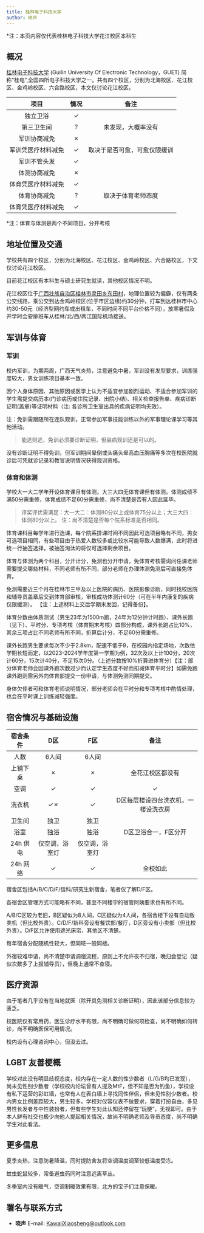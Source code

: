 ```yaml
---
title: 桂林电子科技大学
author: 晓声
---
```


*注：本页内容仅代表桂林电子科技大学花江校区本科生

## 概况

[桂林电子科技大学](https://www.guet.edu.cn) (Guilin University Of Electronic Technology，GUET) 简称“桂电”,全国四所电子科技大学之一。共有四个校区，分别为北海校区、花江校区、金鸡岭校区、六合路校区，本文仅讨论花江校区。

|    项目     |   情况    |      备注       |
|:---------:|:-------:|:-------------:|
|   独立卫浴    |    ✓    ||
|   第三卫生间   |    ?    | 未发现，大概率没有 |
|  军训协商减免   |    ✗    ||
| 军训凭医疗材料减免 |    ✓     | 取决于是否可愈，可愈仅限缓训 |
|  军训不管头发   |    ✓    ||
|  体测协商减免   |    ✗    ||
| 体育凭医疗材料减免 |    ✓    ||
|  体育协商减免   |    ?    | 取决于体育老师态度 |
| 体育凭医疗材料减免 |    ✓    ||

*注：体育与体测是两个不同项目，分开考核

## 地址位置及交通

学校共有四个校区，分别为北海校区、花江校区、金鸡岭校区、六合路校区，下文仅讨论花江校区。

目前花江校区有本科生与硕士研究生就读，其他校区情况不明。

花江校区位于[广西壮族自治区桂林市灵田乡东田村](https://www.bing.com/maps?osid=7283c0d6-c07f-444d-8424-709fb3109f4a&cp=n6j1tdt5yv01&lvl=14&v=2&sV=2&form=S00027)，地理位置较为偏僻，仅有两条公交线路，乘公交到达金鸡岭校区(位于市区边缘)约30分钟，打车到达桂林市中心约30-50元（经济型网约车或出租车，不同时间不同平台价格不同），放寒暑假及开学时会安排班车从桂林/北/西/两江国际机场接送。

## 军训与体育

### 军训

校内军训，为期两周，广西天气炎热，注意避免中暑，军训没有发型要求，训练强度较大，男女训练项目基本一致。

因个人身体原因、其他原因或医学上认为不适宜参加剧烈运动、不适合参加军训的学生需提交病历本(门诊病历或住院记录、出院小结)、相关检查报告单、疾病诊断证明(盖章)等证明材料（注: 各诊所卫生室出具的疾病证明均无效）。

注：免训需跟随所在连队观训，正常参加军事技能训练以外的军事理论课学习等其他活动。

> 能逃则逃，免训必须要诊断证明，但装病观训还是可以的。

没有诊断证明不得免训，但军训期间晕倒或头痛头晕高血压胸痛等多次在校医院就诊后可凭就诊记录和教官说明情况获得观训资格。

### 体育和体测

学校大一大二学年开设体育课且有体测，大三大四无体育课但有体测。体测成绩不满50分需重修，体育成绩不足60分需重修，尚不清楚是否有人因此延毕。

>评奖评优需满足：大一大二：体测80分以上或体育75分以上；大三大四：体测80分以上。
>注：尚不清楚是否每个院系标准是否相同。

体育课科目每学年进行选课，每个院系排课时间不同因此可选项目略有不同，男女可选项目相同，有些项目由于热爱人数较多或比较水可能导致人数爆满，此时将进统一行抽签选择，被抽签淘汰的将仅可选择剩余项目。

体育与体测为两个科目，分开计分，免测也分开申请，免体育考核需询问任课老师需要提交哪些材料，不同老师有所不同，部分老师在办理体测免测后可直接免体育。

免测需要近三个月在桂林市三甲及以上医院的病历、医院影像诊断，同时找校医院和辅导员盖章后交到体育部审核，审核成功体测计60分（可在半年内康复的疾病仅限缓测）。
【注：上述材料上交后学期末发回，记得备份】。

体育分数由体质测试（男生23年为1500m跑，24年为12分钟计时跑）、课外长跑（见下）、平时分、专项考核（体育期末考核）四部分构成，课外长跑占比10%，其余三项占比不同老师有所不同，折算后计分，不足60分需重修。

课外长跑男生要求每次不少于2.8km，配速不低于9，在校园内指定场地，次数依学期长短而定，以2023-2024学年度第一学期为例，32次及以上计100分，20次计60分，15次计40分，不足15次0分。（上述分数按10%折算进体育分）【注：部分体育老师会因课外跑次数过少而认定学生态度不好而扣减体育平时分】如需免跑课外跑则需另外向体育部提交一份申请，与体测免测同期提交。

身体欠佳者可和体育老师说明情况，部分老师会在平时分和专项考核中酌情处理，也会在平时课上训练减轻强度。

## 宿舍情况与基础设施

| 宿舍条件 |        D区        |          F区          |              备注             |
| :------: | :--------------: | :--------------: | :---------------------: |
|   人数   |         6人间       |        6人间        ||
| 上铺下桌 |         ✗          |           ✗         | 全花江校区都没有 |
|   空调    |           ✓          |           ✓         |               ✓                |
|  洗衣机  |         ✓✗         |           ✓         | D区每层楼设四台洗衣机，一楼设洗衣房 |
|  卫生间  |         独卫        |        独卫       ||
|   浴室    |         独浴        |        独浴       | D区卫浴合一，F区分开 |
| 24h 供电 |仅空调，浴室灯|仅空调，浴室灯||
| 24h 网络 |          ✓         |           ✓          |     全校如此      |

宿舍区包括A/B/C/D/F/信科/研究生新宿舍，笔者仅了解D/F区。

各宿舍区管理方式可能略有不同，甚至不同楼宇的宿管阿姨要求也有所不同。

A/B/C区较为老旧，B区疑似为8人间，C区疑似为4人间，各宿舍楼下设有自动贩卖机（但比校外贵）。C/D/F/新科旁设有餐饮部/餐厅，D区旁设有小卖部（但比校外贵）。D/F区允许使用遮光床帘，其他区不清楚。

每年宿舍分配随机性较大，但同班一般同楼。

外宿较难申请，尚不清楚申请调宿流程，原则上不允许夜不归宿，晚归会登记（疑似次数多了上报辅导员），但晚上通常不查寝。

## 医疗资源

由于笔者几乎没有在当地就医（除开具免测相关诊断证明），因此该部分信息较为匮乏。

校医院仅有常用药，医生诊疗水平有限，尚不明确可做何项检查，尚不明确如何转诊，尚不明确医保可用情况。

校内设有心理咨询中心，但没去过。

## LGBT 友善梗概

学校对此没有明显歧视态度，校内存在一定人数的性少数者（L/G/B均已发现），尚未见性别少数者（学校校内论坛曾有人提及MtF，但不知是否为钓鱼），学校设有私下运营的彩虹墙，也常有人在表白墙上寻找同性伴侣，但未见性别少数者。校内男女比例差距较大，男生较多。学校对仪容仪表不做要求，穿着打扮自由，多见男性长发者与中性装扮者，但有些学生对此认知还停留在“玩梗”，无视即可。由于本人鲜有社交也极少向他人提起相关情况，故尚不明确老师及导员态度，尚不明确学生对此看法。

## 更多信息

夏季炎热，注意防暑降温，同时提防舍友将空调温度调至较低温度受冻。

蚊虫蛇鼠较多，常备避虫药同时注意远离草丛。

冬季室内没有暖气，空调制暖效果有限，北方的宝子们注意保暖。

## 署名与联系方式

- **晓声**
E-mail: <KawaiiXiaosheng@outlook.com>
